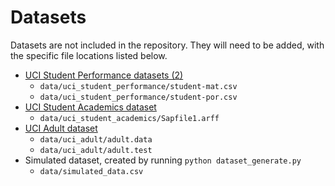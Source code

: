 # Datasets

Datasets are not included in the repository. They will need to be added, with the specific file locations listed below.

* [UCI Student Performance datasets (2)](https://archive.ics.uci.edu/ml/datasets/Student+Performance)
  * `data/uci_student_performance/student-mat.csv`
  * `data/uci_student_performance/student-por.csv`
* [UCI Student Academics dataset](https://archive.ics.uci.edu/ml/datasets/Student+Academics+Performance)
  * `data/uci_student_academics/Sapfile1.arff`
* [UCI Adult dataset](https://archive.ics.uci.edu/ml/datasets/Adult)
  * `data/uci_adult/adult.data`
  * `data/uci_adult/adult.test`
* Simulated dataset, created by running `python dataset_generate.py`
  * `data/simulated_data.csv`
